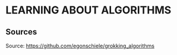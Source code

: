 # LEARNING ABOUT ALGORITHMS

## Sources

Source: <https://github.com/egonschiele/grokking_algorithms>
